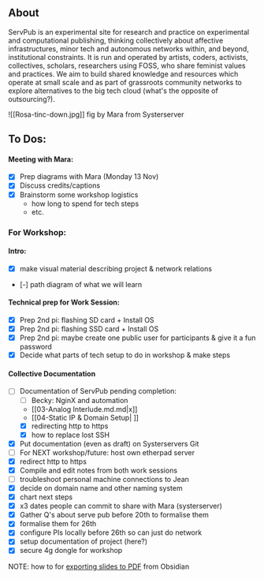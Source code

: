 ## About
ServPub is an experimental site for research and practice on experimental and computational publishing, thinking collectively about affective infrastructures, minor tech and autonomous networks within, and beyond, institutional constraints. It is run and operated by artists, coders, activists, collectives, scholars, researchers using FOSS, who share feminist values and practices. We aim to build shared knowledge and resources which operate at small scale and as part of grassroots community networks to explore alternatives to the big tech cloud (what's the opposite of outsourcing?).

![[Rosa-tinc-down.jpg]]
fig by Mara from Systerserver



## To Dos:
#### Meeting with Mara:
- [x] Prep diagrams with Mara (Monday 13 Nov)
- [x] Discuss credits/captions
- [x] Brainstorm some workshop logistics 
	- how long to spend for tech steps
	- etc.
### For Workshop:
#### Intro:
- [x] make visual material describing project & network relations
- [-] path diagram of what we will learn
#### Technical prep for Work Session:
- [x] Prep 2nd pi: flashing SD card + Install OS
- [x] Prep 2nd pi: flashing SSD card + Install OS
- [x] Prep 2nd pi: maybe create one public user for participants & give it a fun password
- [x] Decide what parts of tech setup to do in workshop & make steps
#### Collective Documentation
- [ ] Documentation of ServPub pending completion:
	- [ ] Becky: NginX and automation
	- [[03-Analog Interlude.md.md|x]]
	- [[04-Static IP & Domain Setup| ]]
	- [x] redirecting http to https 
	- [x] how to replace lost SSH
- [x] Put documentation (even as draft) on Systerservers Git
- [ ] For NEXT workshop/future: host own etherpad server 
- [x] redirect http to https
- [x] Compile and edit notes from both work sessions
- [ ] troubleshoot personal machine connections to Jean
- [x] decide on domain name and other naming system
- [x] chart next steps
- [x] x3 dates people can commit to share with Mara (systerserver)
- [x] Gather Q's about serve pub before 20th to formalise them
- [x] formalise them for 26th
- [x] configure PIs locally before 26th so can just do network
- [x] setup documentation of project (here?)
- [x] secure 4g dongle for workshop

NOTE: how to for [exporting slides to PDF](https://revealjs.com/pdf-export/) from Obsidian